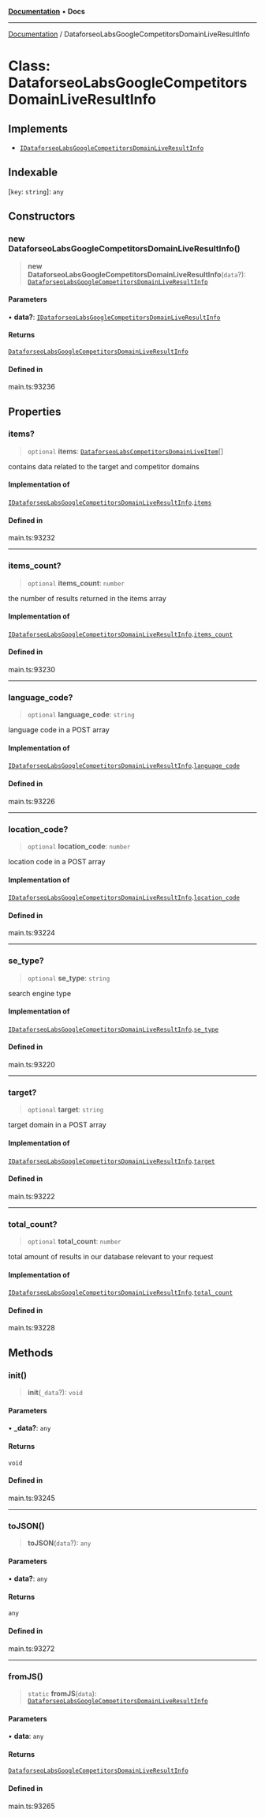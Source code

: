 [**Documentation**](../README.md) • **Docs**

***

[Documentation](../globals.md) / DataforseoLabsGoogleCompetitorsDomainLiveResultInfo

# Class: DataforseoLabsGoogleCompetitorsDomainLiveResultInfo

## Implements

- [`IDataforseoLabsGoogleCompetitorsDomainLiveResultInfo`](../interfaces/IDataforseoLabsGoogleCompetitorsDomainLiveResultInfo.md)

## Indexable

 \[`key`: `string`\]: `any`

## Constructors

### new DataforseoLabsGoogleCompetitorsDomainLiveResultInfo()

> **new DataforseoLabsGoogleCompetitorsDomainLiveResultInfo**(`data`?): [`DataforseoLabsGoogleCompetitorsDomainLiveResultInfo`](DataforseoLabsGoogleCompetitorsDomainLiveResultInfo.md)

#### Parameters

• **data?**: [`IDataforseoLabsGoogleCompetitorsDomainLiveResultInfo`](../interfaces/IDataforseoLabsGoogleCompetitorsDomainLiveResultInfo.md)

#### Returns

[`DataforseoLabsGoogleCompetitorsDomainLiveResultInfo`](DataforseoLabsGoogleCompetitorsDomainLiveResultInfo.md)

#### Defined in

main.ts:93236

## Properties

### items?

> `optional` **items**: [`DataforseoLabsCompetitorsDomainLiveItem`](DataforseoLabsCompetitorsDomainLiveItem.md)[]

contains data related to the target and competitor domains

#### Implementation of

[`IDataforseoLabsGoogleCompetitorsDomainLiveResultInfo`](../interfaces/IDataforseoLabsGoogleCompetitorsDomainLiveResultInfo.md).[`items`](../interfaces/IDataforseoLabsGoogleCompetitorsDomainLiveResultInfo.md#items)

#### Defined in

main.ts:93232

***

### items\_count?

> `optional` **items\_count**: `number`

the number of results returned in the items array

#### Implementation of

[`IDataforseoLabsGoogleCompetitorsDomainLiveResultInfo`](../interfaces/IDataforseoLabsGoogleCompetitorsDomainLiveResultInfo.md).[`items_count`](../interfaces/IDataforseoLabsGoogleCompetitorsDomainLiveResultInfo.md#items_count)

#### Defined in

main.ts:93230

***

### language\_code?

> `optional` **language\_code**: `string`

language code in a POST array

#### Implementation of

[`IDataforseoLabsGoogleCompetitorsDomainLiveResultInfo`](../interfaces/IDataforseoLabsGoogleCompetitorsDomainLiveResultInfo.md).[`language_code`](../interfaces/IDataforseoLabsGoogleCompetitorsDomainLiveResultInfo.md#language_code)

#### Defined in

main.ts:93226

***

### location\_code?

> `optional` **location\_code**: `number`

location code in a POST array

#### Implementation of

[`IDataforseoLabsGoogleCompetitorsDomainLiveResultInfo`](../interfaces/IDataforseoLabsGoogleCompetitorsDomainLiveResultInfo.md).[`location_code`](../interfaces/IDataforseoLabsGoogleCompetitorsDomainLiveResultInfo.md#location_code)

#### Defined in

main.ts:93224

***

### se\_type?

> `optional` **se\_type**: `string`

search engine type

#### Implementation of

[`IDataforseoLabsGoogleCompetitorsDomainLiveResultInfo`](../interfaces/IDataforseoLabsGoogleCompetitorsDomainLiveResultInfo.md).[`se_type`](../interfaces/IDataforseoLabsGoogleCompetitorsDomainLiveResultInfo.md#se_type)

#### Defined in

main.ts:93220

***

### target?

> `optional` **target**: `string`

target domain in a POST array

#### Implementation of

[`IDataforseoLabsGoogleCompetitorsDomainLiveResultInfo`](../interfaces/IDataforseoLabsGoogleCompetitorsDomainLiveResultInfo.md).[`target`](../interfaces/IDataforseoLabsGoogleCompetitorsDomainLiveResultInfo.md#target)

#### Defined in

main.ts:93222

***

### total\_count?

> `optional` **total\_count**: `number`

total amount of results in our database relevant to your request

#### Implementation of

[`IDataforseoLabsGoogleCompetitorsDomainLiveResultInfo`](../interfaces/IDataforseoLabsGoogleCompetitorsDomainLiveResultInfo.md).[`total_count`](../interfaces/IDataforseoLabsGoogleCompetitorsDomainLiveResultInfo.md#total_count)

#### Defined in

main.ts:93228

## Methods

### init()

> **init**(`_data`?): `void`

#### Parameters

• **\_data?**: `any`

#### Returns

`void`

#### Defined in

main.ts:93245

***

### toJSON()

> **toJSON**(`data`?): `any`

#### Parameters

• **data?**: `any`

#### Returns

`any`

#### Defined in

main.ts:93272

***

### fromJS()

> `static` **fromJS**(`data`): [`DataforseoLabsGoogleCompetitorsDomainLiveResultInfo`](DataforseoLabsGoogleCompetitorsDomainLiveResultInfo.md)

#### Parameters

• **data**: `any`

#### Returns

[`DataforseoLabsGoogleCompetitorsDomainLiveResultInfo`](DataforseoLabsGoogleCompetitorsDomainLiveResultInfo.md)

#### Defined in

main.ts:93265
